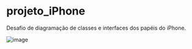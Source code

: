 # projeto_iPhone
Desafio de diagramação de classes e interfaces dos papéis do iPhone.

![image](https://github.com/user-attachments/assets/a3bba642-d506-459c-b25a-e35dfe58953b)
